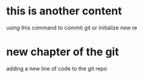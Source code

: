 # this is another content

using this command to commit git or initialize new re

# new chapter of the git

adding a new line of code to the git repo
